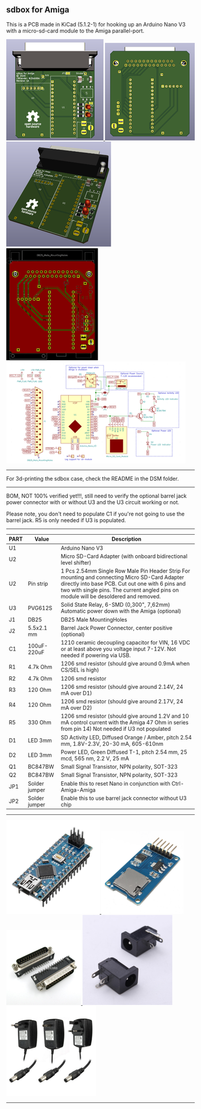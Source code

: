 ## sdbox for Amiga

This is a PCB made in KiCad (5.1.2-1) for hooking up an Arduino Nano V3 with a micro-sd-card module to the Amiga parallel-port.

<a href="../images/sdbox_rev_1a_pic1.png">
<img src="../images/sdbox_rev_1a_pic1.png" width="260" height="270">
</a>
<a href="../images/sdbox_rev_1a_pic2.png">
<img src="../images/sdbox_rev_1a_pic2.png" width="240" height="260">
</a>
<a href="../images/sdbox_rev_1a_pic3.png">
<img src="../images/sdbox_rev_1a_pic3.png" width="280" height="280">
</a>
<a href="../images/sdbox_rev_1a_pic4.png">
<img src="../images/sdbox_rev_1a_pic4.png" width="245" height="300">
</a>
<a href="../images/sdbox_schematics_rev_1a.png">
<img src="../images/sdbox_schematics_rev_1a.png" width="480" height="272">
</a>

***

For 3d-printing the sdbox case, check the README in the DSM folder.

***

BOM, NOT 100% verified  yet!!!, still need to verify the optional barrel jack power connector with or without U3 and the U3 circuit working or not.

Please note, you don't need to populate C1 if you're not going to use the barrel jack. R5 is only needed if U3 is populated.
***

PART  | Value | Description
----- | ----- | -------
U1    |       | Arduino Nano V3
U2    |       | Micro SD-Card Adapter (with onboard bidirectional level shifter)
U2    |Pin strip| 1 Pcs 2.54mm Single Row Male Pin Header Strip For mounting and connecting Micro SD-Card Adapter directly into base PCB. Cut out one with 6 pins and two with single pins. The current angled pins on module will be desoldered and removed.
U3    |PVG612S| Solid State Relay, 6-SMD (0,300", 7,62mm) Automatic power down with the Amiga (optional)
J1    |DB25   | DB25 Male MountingHoles 
J2    |5.5x2.1 mm | Barrel Jack Power Connector, center positive (optional)
C1    |100uF-220uF| 1210 ceramic decoupling capacitor for VIN, 16 VDC or at least above you voltage input 7-12V. Not needed if powering via USB.
R1    |4.7k Ohm| 1206 smd resistor (should give around 0.9mA when CS/SEL is high)
R2    |4.7k Ohm| 1206 smd resistor
R3    |120 Ohm| 1206 smd resistor (should give around 2.14V, 24 mA over D1)
R4    |120 Ohm| 1206 smd resistor (should give around 2.17V, 24 mA over D2)
R5    |330 Ohm| 1206 smd resistor (should give around 1.2V and 10 mA control current with the Amiga 47 Ohm in series from pin 14) Not needed if U3 not populated
D1    |LED 3mm| SD Activity LED, Diffused Orange / Amber, pitch 2.54 mm, 1.8V-2.3V, 20-30 mA, 605-610nm
D2    |LED 3mm| Power LED, Green Diffused T-1, pitch 2.54 mm, 25 mcd, 565 nm, 2.2 V, 25 mA
Q1    |BC847BW| Small Signal Transistor, NPN polarity, SOT-323
Q2    |BC847BW| Small Signal Transistor, NPN polarity, SOT-323
JP1   |Solder jumper| Enable this to reset Nano in conjunction with Ctrl-Amiga-Amiga
JP2   |Solder jumper| Enable this to use barrel jack connector without U3 chip

***

<a href="../images/arduino_nano_v3.jpg">
<img src="../images/arduino_nano_v3.jpg" width="250" height="250">
</a>
<a href="../images/micro_sd_card_module.jpg">
<img src="../images/micro_sd_card_module.jpg" width="220" height="220">
</a>
<a href="../images/d-sub_db25_male_plug_solder_connector.jpg">
<img src="../images/d-sub_db25_male_plug_solder_connector.jpg" width="200" height="200">
</a>
<a href="../images/barrel_jack_connector.jpg">
<img src="../images/barrel_jack_connector.jpg" width="240" height="240">
</a>
<a href="../images/dc_9V_2A_AC_adapter_charger_power_supply_pic.jpg">
<img src="../images/dc_9V_2A_AC_adapter_charger_power_supply_pic.jpg" width="240" height="240">
</a>

***
